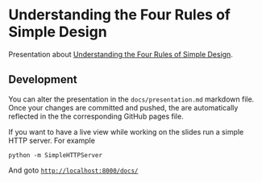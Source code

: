 # Understanding the Four Rules of Simple Design
Presentation about [Understanding the Four Rules of Simple Design][book].

## Development
You can alter the presentation in the `docs/presentation.md` markdown file. Once
your changes are committed and pushed, the are automatically reflected in the
the corresponding GitHub pages file. 

If you want to have a live view while working on the slides run a simple HTTP
server. For example 

```shell
python -m SimpleHTTPServer
```

And goto [`http://localhost:8000/docs/`][preview]

[book]: https://leanpub.com/4rulesofsimpledesign
[preview]: localhost://localhost:8000/docs/
